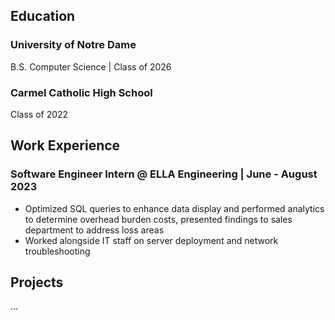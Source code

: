 ## Education
### University of Notre Dame 
B.S. Computer Science | Class of 2026 
### Carmel Catholic High School 
Class of 2022

## Work Experience 
### Software Engineer Intern @ ELLA Engineering | June - August 2023 
 - Optimized SQL queries to enhance data display and performed analytics to determine overhead burden costs, presented findings to sales department to address loss areas
 - Worked alongside IT staff on server deployment and network troubleshooting

## Projects 
...
